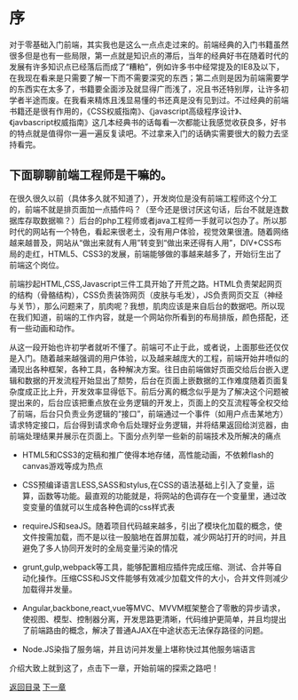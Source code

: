<h1>序</h1>
<p>对于零基础入门前端，其实我也是这么一点点走过来的。前端经典的入门书籍虽然很多但是也有一些局限，第一点就是知识点的滞后，当年的经典好书在随着时代的发展有许多知识点已经落后而成了“糟粕”，例如许多书中经常提及的IE8及以下，在我现在看来是只需要了解一下而不需要深究的东西；第二点则是因为前端需要学的东西实在太多了，书籍要全面涉及就显得广而浅了，况且书还特别厚，让许多初学者半途而废。在我看来精炼且浅显易懂的书还真是没有见到过。不过经典的前端书籍还是很有作用的，《CSS权威指南》、《javascript高级程序设计》、《javbascript权威指南》这几本经典书的话每看一次都能让我感觉收获良多，好书的特点就是值得你一遍一遍反复读吧。不过拿来入门的话确实需要很大的毅力去坚持看完。</p>
<h2>下面聊聊前端工程师是干嘛的。</h2>
<p>在很久很久以前（具体多久就不知道了），开发岗位是没有前端工程师这个分工的，前端不就是排页面加一点插件吗？（至今还是很讨厌这句话，后台不就是连数据库存取数据嘛？）后台的php工程师或者java工程师一手就可以包办了。所以那时代的网站有一个特色，看起来很老土，没有用户体验，视觉效果很渣。随着网络越来越普及，网站从“做出来就有人用”转变到“做出来还得有人用”，DIV+CSS布局的走红，HTML5、CSS3的发展，前端能够做的事越来越多了，开始衍生出了前端这个岗位。</p>
<p>前端抄起HTML,CSS,Javascript三件工具开始了开荒之路。HTML负责架起网页的结构（骨骼结构），CSS负责装饰网页（皮肤与毛发），JS负责网页交互（神经与关节），那么问题来了，肌肉呢？我想，肌肉应该是来自后台的数据吧。所以现在我们知道，前端的工作内容，就是一个网站你所看到的布局排版，颜色搭配，还有一些动画和动作。</p>
<p>从这一段开始也许初学者就听不懂了。前端可不止于此，或者说，上面那些还仅仅是入门。随着越来越强调的用户体验，以及越来越庞大的工程，前端开始井喷似的涌现出各种框架，各种工具，各种解决方案。往日由前端做好页面交给后台嵌入逻辑和数据的开发流程开始显出了颓势，后台在页面上嵌数据的工作难度随着页面复杂度成正比上升，开发效率显得低下。前后分离的概念似乎是为了解决这个问题被提出来的，后台应该把重点放在业务逻辑的开发上，页面上的交互流程等全权交给了前端，后台只负责业务逻辑的“接口”，前端通过一个事件（如用户点击某地方）请求特定接口，后台得到请求命令后处理好业务逻辑，并将结果返回给浏览器，由前端处理结果并展示在页面上。下面分点列举一些新的前端技术及所解决的痛点</p>
<ul>
	<li>
		<p>HTML5和CSS3的定稿和推广使得本地存储，高性能动画，不依赖flash的canvas游戏等成为热点</p>
	</li>
	<li>
		<p>CSS预编译语言LESS,SASS和stylus,在CSS的语法基础上引入了变量，运算，函数等功能。最直观的功能就是，将网站的色调存在一个变量里，通过改变变量的值就可以生成各种色调的css样式表</p>
	</li>
	<li>
		<p>
			requireJS和seaJS。随着项目代码越来越多，引出了模块化加载的概念，使文件按需加载，而不是以往一股脑地在首屏加载，减少网站打开的时间，并且避免了多人协同开发时的全局变量污染的情况
		</p>
	</li>
	<li>
		<p>
			grunt,gulp,webpack等工具，能够配置相应插件完成压缩、测试、合并等自动化操作。压缩CSS和JS文件能够有效减少加载文件的大小，合并文件则减少加载得并发量。
		</p>
	</li>
	<li>
		<p>
			Angular,backbone,react,vue等MVC、MVVM框架整合了零散的异步请求，使视图、模型、控制器分离，开发思路更清晰，代码维护更简单，并且均提出了前端路由的概念，解决了普通AJAX在中途状态无法保存路径的问题。
		</p>
	</li>
	<li>
		<p>
			Node.JS染指了服务端，并且访问并发量上堪称快过其他服务端语言
		</p>
	</li>
</ul>
<p>介绍大致上就到这了，点击下一章，开始前端的探索之路吧！</p>
<a href="./README.md">返回目录</a>
<a href="./chapter1.md">下一章</a>
